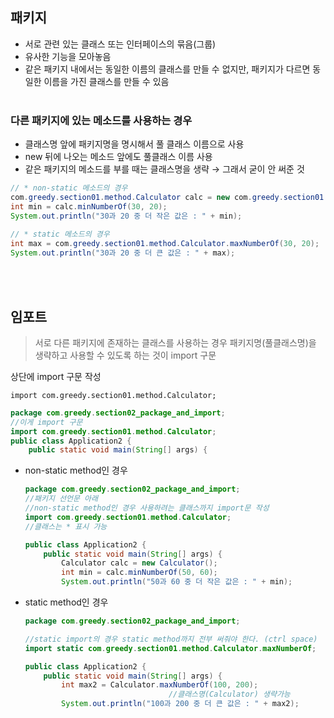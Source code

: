 ## 패키지

- 서로 관련 있는 클래스 또는 인터페이스의 묶음(그룹)
- 유사한 기능을 모아놓음
- 같은 패키지 내에서는 동일한 이름의 클래스를 만들 수 없지만, 패키지가 다르면 동일한 이름을 가진 클래스를 만들 수 있음
<br><br>

### 다른 패키지에 있는 메소드를 사용하는 경우

- 클래스명 앞에 패키지명을 명시해서 풀 클래스 이름으로 사용
- new 뒤에 나오는 메소드 앞에도 풀클래스 이름 사용
- 같은 패키지의 메소드를 부를 때는 클래스명을 생략 → 그래서 굳이 안 써준 것

```java
// * non-static 메소드의 경우
com.greedy.section01.method.Calculator calc = new com.greedy.section01.method.Calculator();
int min = calc.minNumberOf(30, 20);
System.out.println("30과 20 중 더 작은 값은 : " + min);
		
// * static 메소드의 경우
int max = com.greedy.section01.method.Calculator.maxNumberOf(30, 20);
System.out.println("30과 20 중 더 큰 값은 : " + max);
```
<br><br>
## 임포트

> 서로 다른 패키지에 존재하는 클래스를 사용하는 경우 패키지명(풀클래스명)을 생략하고 사용할 수 있도록 하는 것이 import 구문

상단에 import 구문 작성 

`import com.greedy.section01.method.Calculator;`

```java
package com.greedy.section02_package_and_import;
//이게 import 구문
import com.greedy.section01.method.Calculator;
public class Application2 {
	public static void main(String[] args) {
```

- non-static method인 경우

    ```java
    package com.greedy.section02_package_and_import;
    //패키지 선언문 아래
    //non-static method인 경우 사용하려는 클래스까지 import문 작성
    import com.greedy.section01.method.Calculator;
    //클래스는 * 표시 가능

    public class Application2 {
    	public static void main(String[] args) {
    		Calculator calc = new Calculator();
    		int min = calc.minNumberOf(50, 60);
    		System.out.println("50과 60 중 더 작은 값은 : " + min);
    ```

- static method인 경우

    ```java
    package com.greedy.section02_package_and_import;

    //static import의 경우 static method까지 전부 써줘야 한다. (ctrl space)
    import static com.greedy.section01.method.Calculator.maxNumberOf;

    public class Application2 {
    	public static void main(String[] args) {
    		int max2 = Calculator.maxNumberOf(100, 200);
    								//클래스명(Calculator) 생략가능
    		System.out.println("100과 200 중 더 큰 값은 : " + max2);
    ```
